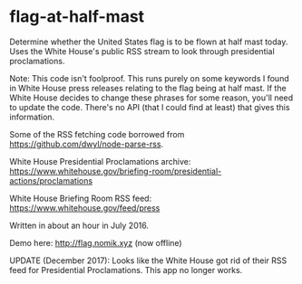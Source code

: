 flag-at-half-mast
=================

Determine whether the United States flag is to be flown at half mast today. Uses the White House's public RSS stream to look through presidential proclamations. 

Note: This code isn't foolproof. This runs purely on some keywords I found in White House press releases relating to the flag being at half mast. If the White House decides to change these phrases for some reason, you'll need to update the code. There's no API (that I could find at least) that gives this information.

Some of the RSS fetching code borrowed from https://github.com/dwyl/node-parse-rss.

White House Presidential Proclamations archive: https://www.whitehouse.gov/briefing-room/presidential-actions/proclamations

White House Briefing Room RSS feed: https://www.whitehouse.gov/feed/press

Written in about an hour in July 2016. 

Demo here: http://flag.nomik.xyz (now offline)

UPDATE (December 2017): Looks like the White House got rid of their RSS feed for Presidential Proclamations. This app no longer works. 
